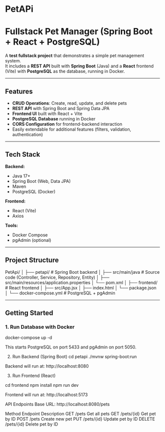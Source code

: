# PetAPi
# Fullstack Pet Manager (Spring Boot + React + PostgreSQL)

A **test fullstack project** that demonstrates a simple pet management system.  
It includes a **REST API** built with **Spring Boot** (Java) and a **React** frontend (Vite) with **PostgreSQL** as the database, running in Docker.

---

## Features

- **CRUD Operations**: Create, read, update, and delete pets
- **REST API** with Spring Boot and Spring Data JPA
- **Frontend UI** built with React + Vite
- **PostgreSQL Database** running in Docker
- **CORS Configuration** for frontend-backend interaction
- Easily extendable for additional features (filters, validation, authentication)

---

## Tech Stack

**Backend:**
- Java 17+
- Spring Boot (Web, Data JPA)
- Maven
- PostgreSQL (Docker)

**Frontend:**
- React (Vite)
- Axios

**Tools:**
- Docker Compose
- pgAdmin (optional)

---

## Project Structure


PetApi/
│
├── petapi/ # Spring Boot backend
│ ├── src/main/java # Source code (Controller, Service, Repository, Entity)
│ ├── src/main/resources/application.properties
│ └── pom.xml
│
├── frontend/ # React frontend
│ ├── src/App.jsx
│ ├── index.html
│ └── package.json
│
└── docker-compose.yml # PostgreSQL + pgAdmin


---

## Getting Started

### 1. Run Database with Docker

docker-compose up -d

This starts PostgreSQL on port 5433 and pgAdmin on port 5050.

2. Run Backend (Spring Boot)
  cd petapi
./mvnw spring-boot:run

Backend will run at: http://localhost:8080

3. Run Frontend (React)

cd frontend
npm install
npm run dev

Frontend will run at: http://localhost:5173

API Endpoints
Base URL: http://localhost:8080/pets

Method	Endpoint	Description
GET	/pets	Get all pets
GET	/pets/{id}	Get pet by ID
POST	/pets	Create new pet
PUT	/pets/{id}	Update pet by ID
DELETE	/pets/{id}	Delete pet by ID

